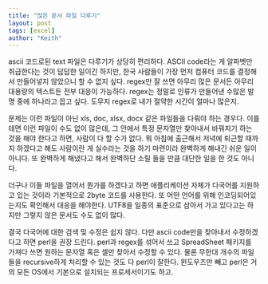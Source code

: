 ```yaml
---
title: "많은 문서 파일 다루기"
layout: post
tags: [excel]
author: "Keith"
---
```


ascii 코드로된 text 파일은 다루기가 상당히 편리하다. ASCII code라는 게 알파벳만 취급한다는 것이 답답한 일이긴 하지만, 한국 사람들이 가장 먼저 컴퓨터 코드를 결정해서 만들어넣지 않았으니 할 수 없지 싶다. regex만 잘 쓰면 아무리 많은 문서든 아무리 대용량의 텍스트든 전부 대응이 가능하다. regex는 정말로 인류가 만들어낸 수많은 발명 중에 하나라고 꼽고 싶다. 도무지 regex로 내가 절약한 시간이 얼마나 많은지.

문제는 이런 파일이 아닌 xls, doc, xlsx, docx 같은 파일들을 다뤄야 하는 경우다. 이를테면 이런 파일이 수도 없이 많은데, 그 안에서 특정 문자열만 찾아내서 바꿔치기 하는 것을 해야 한다고 하면, 사람이 다 할 수가 없다. 뭐 아침에 출근해서 저녁에 퇴근할 때까지 하겠다고 해도 사람이란 게 실수라는 것을 하기 마련이라 완벽하게 해내긴 쉬운 일이 아니다. 또 완벽하게 해냈다고 해서 완벽하단 소릴 들을 만큼 대단한 일을 한 것도 아니다.

더구나 이들 파일을 열어서 뭔가를 하겠다고 하면 애플리케이션 자체가 다국어를 지원하고 있는 것이라 기본적으로 2byte 코드를 사용한다. 또 어떤 언어를 위해 인코딩되어있는지도 확인해서 대응을 해야한다. UTF8을 일종의 표준으로 삼아서 가고 있다고는 하지만 그렇지 않은 문서도 수도 없이 많다.

결국 다국어에 대한 검색 및 수정은 쉽지 않다. 다만 ascii code만을 찾아내서 수정하겠다고 하면 perl을 권장 드린다. perl과 regex를 섞어서 쓰고 SpreadSheet 패키지를 가져다 쓰면 원하는 문자열 혹은 셀만 찾아서 수정할 수 있다. 물론 무한대 개수의 파일들을 recursive하게 처리할 수 있는 것도 다 perl이 잘한다. 윈도우즈만 빼고 perl은 거의 모든 OS에서 기본으로 설치되는 프로세서이기도 하고.
